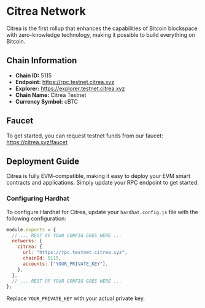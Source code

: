 

# Citrea Network

Citrea is the first rollup that enhances the capabilities of Bitcoin blockspace with zero-knowledge technology, making it possible to build everything on Bitcoin.

## Chain Information

* **Chain ID:** 5115
* **Endpoint:** https://rpc.testnet.citrea.xyz
* **Explorer:** https://explorer.testnet.citrea.xyz
* **Chain Name:** Citrea Testnet
* **Currency Symbol:** cBTC

## Faucet

To get started, you can request testnet funds from our faucet: https://citrea.xyz/faucet

## Deployment Guide

Citrea is fully EVM-compatible, making it easy to deploy your EVM smart contracts and applications. Simply update your RPC endpoint to get started.

### Configuring Hardhat

To configure Hardhat for Citrea, update your `hardhat.config.js` file with the following configuration:
```javascript
module.exports = {
  // ... REST OF YOUR CONFIG GOES HERE ...
  networks: {
    citrea: {
      url: "https://rpc.testnet.citrea.xyz",
      chainId: 5115,
      accounts: ["YOUR_PRIVATE_KEY"],
    },
  },
  // ... REST OF YOUR CONFIG GOES HERE ...
};
```
Replace `YOUR_PRIVATE_KEY` with your actual private key.
